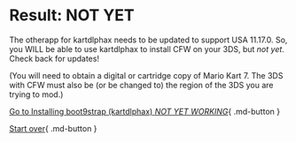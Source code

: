 # Result: NOT YET

The otherapp for kartdlphax needs to be updated to support USA 11.17.0. So, you WILL be able to use kartdlphax to install CFW on your 3DS, but *not yet*. Check back for updates!

(You will need to obtain a digital or cartridge copy of Mario Kart 7. The 3DS with CFW must also be (or be changed to) the region of the 3DS you are trying to mod.)

[Go to Installing boot9strap (kartdlphax) *NOT YET WORKING*](https://3ds.hacks.guide/installing-boot9strap-(kartdlphax)){ .md-button }

[Start over](/seventeen){ .md-button }